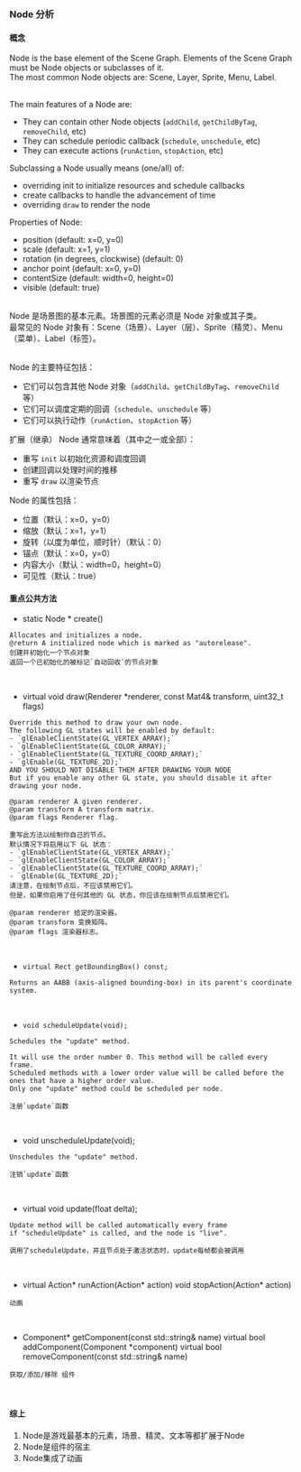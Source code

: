 ### Node 分析

#### 概念
Node is the base element of the Scene Graph. Elements of the Scene Graph must be Node objects or subclasses of it. <br>
The most common Node objects are: Scene, Layer, Sprite, Menu, Label. <br>
<br>

 The main features of a Node are:
 - They can contain other Node objects (`addChild`, `getChildByTag`, `removeChild`, etc)
 - They can schedule periodic callback (`schedule`, `unschedule`, etc)
 - They can execute actions (`runAction`, `stopAction`, etc)

 Subclassing a Node usually means (one/all) of:
 - overriding init to initialize resources and schedule callbacks
 - create callbacks to handle the advancement of time
 - overriding `draw` to render the node

 Properties of Node:
 - position (default: x=0, y=0)
 - scale (default: x=1, y=1)
 - rotation (in degrees, clockwise) (default: 0)
 - anchor point (default: x=0, y=0)
 - contentSize (default: width=0, height=0)
 - visible (default: true)

<br>
Node 是场景图的基本元素。场景图的元素必须是 Node 对象或其子类。<br>
最常见的 Node 对象有：Scene（场景）、Layer（层）、Sprite（精灵）、Menu（菜单）、Label（标签）。<br>
<br>

Node 的主要特征包括：
- 它们可以包含其他 Node 对象（`addChild`、`getChildByTag`、`removeChild` 等）
- 它们可以调度定期的回调（`schedule`、`unschedule` 等）
- 它们可以执行动作（`runAction`、`stopAction` 等）

扩展（继承） Node 通常意味着（其中之一或全部）：
- 重写 `init` 以初始化资源和调度回调
- 创建回调以处理时间的推移
- 重写 `draw` 以渲染节点

Node 的属性包括：
- 位置（默认：x=0，y=0）
- 缩放（默认：x=1，y=1）
- 旋转（以度为单位，顺时针）（默认：0）
- 锚点（默认：x=0，y=0）
- 内容大小（默认：width=0，height=0）
- 可见性（默认：true）

#### 重点公共方法
- static Node * create()
```
Allocates and initializes a node.
@return A initialized node which is marked as "autorelease".
创建并初始化一个节点对象
返回一个已初始化的被标记`自动回收`的节点对象
```
<br>

- virtual void draw(Renderer *renderer, const Mat4& transform, uint32_t flags)
```
Override this method to draw your own node.
The following GL states will be enabled by default:
- `glEnableClientState(GL_VERTEX_ARRAY);`
- `glEnableClientState(GL_COLOR_ARRAY);`
- `glEnableClientState(GL_TEXTURE_COORD_ARRAY);`
- `glEnable(GL_TEXTURE_2D);`
AND YOU SHOULD NOT DISABLE THEM AFTER DRAWING YOUR NODE
But if you enable any other GL state, you should disable it after drawing your node.

@param renderer A given renderer.
@param transform A transform matrix.
@param flags Renderer flag.

重写此方法以绘制你自己的节点。
默认情况下将启用以下 GL 状态：
- `glEnableClientState(GL_VERTEX_ARRAY);`
- `glEnableClientState(GL_COLOR_ARRAY);`
- `glEnableClientState(GL_TEXTURE_COORD_ARRAY);`
- `glEnable(GL_TEXTURE_2D);`
请注意，在绘制节点后，不应该禁用它们。
但是，如果你启用了任何其他的 GL 状态，你应该在绘制节点后禁用它们。

@param renderer 给定的渲染器。
@param transform 变换矩阵。
@param flags 渲染器标志。
```
<br>

-     virtual Rect getBoundingBox() const;
```
Returns an AABB (axis-aligned bounding-box) in its parent's coordinate system.
```
<br>

-     void scheduleUpdate(void);
```
Schedules the "update" method.

It will use the order number 0. This method will be called every frame.
Scheduled methods with a lower order value will be called before the ones that have a higher order value.
Only one "update" method could be scheduled per node.

注册`update`函数
```
<br>

- void unscheduleUpdate(void);
```
Unschedules the "update" method.

注销`update`函数
```
<br>

- virtual void update(float delta);
```
Update method will be called automatically every frame 
if "scheduleUpdate" is called, and the node is "live".

调用了scheduleUpdate，并且节点处于激活状态时，update每帧都会被调用
```
<br>

- virtual Action* runAction(Action* action)    void stopAction(Action* action)
```
动画
```
<br>

- Component* getComponent(const std::string& name)   virtual bool addComponent(Component *component)   virtual bool removeComponent(const std::string& name)
```
获取/添加/移除 组件
```
<br>

#### 综上
1. Node是游戏最基本的元素，场景、精灵、文本等都扩展于Node
2. Node是组件的宿主
3. Node集成了动画
